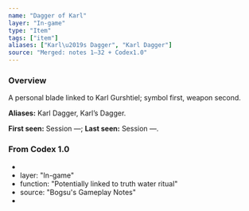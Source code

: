 ```yaml
---
name: "Dagger of Karl"
layer: "In-game"
type: "Item"
tags: ["item"]
aliases: ["Karl\u2019s Dagger", "Karl Dagger"]
source: "Merged: notes 1–32 + Codex1.0"
---
```

### Overview
A personal blade linked to Karl Gurshtiel; symbol first, weapon second.

**Aliases:** Karl Dagger, Karl’s Dagger.

**First seen:** Session —; **Last seen:** Session —.

### From Codex 1.0
- 
- layer: "In-game"
- function: "Potentially linked to truth water ritual"
- source: "Bogsu's Gameplay Notes"
- 
